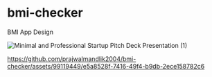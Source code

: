 # bmi-checker
BMI App Design 

![Minimal and Professional Startup Pitch Deck Presentation (1)](https://github.com/prajwalmandlik2004/bmi-checker/assets/99119449/806f72fd-51d7-4cd4-b40a-52796459c3c6)

https://github.com/prajwalmandlik2004/bmi-checker/assets/99119449/e5a8528f-7416-49f4-b9db-2ece158782c6

